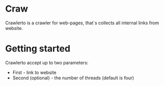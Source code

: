 # Craw

Crawlerto is a crawler for web-pages, that`s collects all internal links from website.

# Getting started

Crawlerto accept up to two parameters:
 
 * First - link to website
 * Second (optional)  - the number of threads (default is four)
